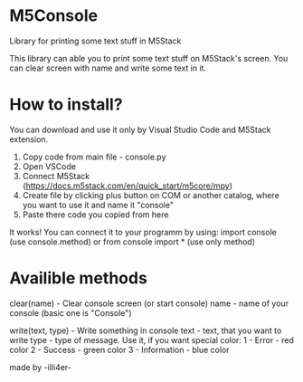 # M5Console
Library for printing some text stuff in M5Stack

This library can able you to print some text stuff on M5Stack's screen.
You can clear screen with name and write some text in it. 

# How to install?
You can download and use it only by Visual Studio Code and M5Stack extension.
1. Copy code from main file - console.py
2. Open VSCode
3. Connect M5Stack (https://docs.m5stack.com/en/quick_start/m5core/mpy)
4. Create file by clicking plus button on COM or another catalog, where you want to use it and name it "console"
5. Paste there code you copied from here

It works!
You can connect it to your programm by using:
import console (use console.method)
  or
from console import * (use only method)

# Availible methods
clear(name) - Clear console screen (or start console)
  name - name of your console (basic one is "Console")

write(text, type) - Write something in console
  text - text, that you want to write
  type - type of message. Use it, if you want special color:
    1 - Error - red color
    2 - Success - green color
    3 - Information - blue color



made by -illi4er-
